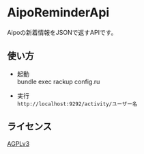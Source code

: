 AipoReminderApi
===============

Aipoの新着情報をJSONで返すAPIです。

使い方
----------
- 起動  
bundle exec rackup config.ru

- 実行  
`http://localhost:9292/activity/ユーザー名`

ライセンス
----------
[AGPLv3](http://ja.wikipedia.org/wiki/Affero_General_Public_License)

